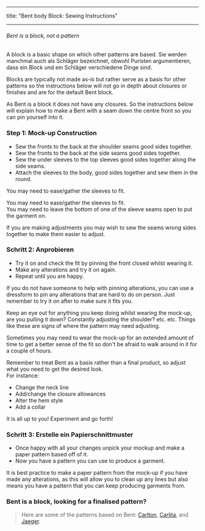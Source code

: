 - - -
title: "Bent body Block: Sewing Instructions"
- - -

<Note>

###### Bent is a block, not a pattern

A block is a basic shape on which other patterns are based.
Sie werden manchmal auch als Schläger bezeichnet, obwohl Puristen argumentieren, dass ein Block und ein Schläger verschiedene Dinge sind.

Blocks are typically not made as-is but rather serve as a basis for other patterns so the instructions below will not go in depth about closures or finishes and are for the default Bent block.

</Note>

<Warning>

As Bent is a block it does not have any closures. So the instructions below will explain how to make a Bent with a seam down the centre front so you can pin yourself into it.

</Warning>

### Step 1: Mock-up Construction

- Sew the fronts to the back at the shoulder seams good sides together.
- Sew the fronts to the back at the side seams good sides together.
- Sew the under sleeves to the top sleeves good sides together along the side seams.
- Attach the sleeves to the body, good sides together and sew them in the round.

<Note>

You may need to ease/gather the sleeves to fit.

You may need to ease/gather the sleeves to fit.\
You may need to leave the bottom of one of the sleeve seams open to put the garment on.

</Note>
<Tip>

If you are making adjustments you may wish to sew the seams wrong sides together to make them easier to adjust.

</Tip>

### Schritt 2: Anprobieren

- Try it on and check the fit by pinning the front closed whilst wearing it.
- Make any alterations and try it on again.
- Repeat until you are happy.

<Tip>

If you do not have someone to help with pinning alterations, you can use a dressform to pin any alterations that are hard to do on person. Just remember to try it on after to make sure it fits you.

Keep an eye out for anything you keep doing whilst wearing the mock-up, are you pulling it down? Constantly adjusting the shoulder? etc. etc. Things like these are signs of where the pattern may need adjusting.

Sometimes you may need to wear the mock-up for an extended amount of time to get a better sense of the fit so don't be afraid to walk around in it for a couple of hours.

</Tip>
<Note>

Remember to treat Bent as a basis rather than a final product, so adjust what you need to get the desired look.\
For instance:

- Change the neck line
- Add/change the closure allowances
- Alter the hem style
- Add a collar

It is all up to you! Experiment and go forth!

</Note>

### Schritt 3: Erstelle ein Papierschnittmuster

- Once happy with all your changes unpick your mockup and make a paper pattern based off of it.
- Now you have a pattern you can use to produce a garment.

<Note>

It is best practice to make a paper pattern from the mock-up if you have made any alterations, as this will allow you to clean up any lines but also means you have a pattern that you can keep producing garments from.

</Note>

### Bent is a block, looking for a finalised pattern?

> Here are some of the patterns based on Bent: [Carlton](/patterns/carlton), [Carlita](/patterns/carlita), and [Jaeger](/patterns/jaeger).
